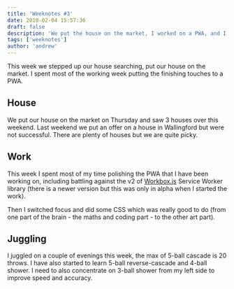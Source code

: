 ```yaml
---
title: 'Weeknotes #3'
date: 2018-02-04 15:57:36
draft: false
description: 'We put the house on the market, I worked on a PWA, and I continued my juggling practice.'
tags: ['weeknotes']
author: 'andrew'
---
```


This week we stepped up our house searching, put our house on the market. I spent most of the working week putting the finishing touches to a PWA.

## House

We put our house on the market on Thursday and saw 3 houses over this weekend. Last weekend we put an offer on a house in Wallingford but were not successful. There are plenty of houses but we are quite picky.

## Work

This week I spent most of my time polishing the PWA that I have been working on, including battling against the v2 of [Workbox.js](https://developers.google.com/web/tools/workbox/) Service Worker library (there is a newer version but this was only in alpha when I started the work).

Then I switched focus and did some CSS which was really good to do (from one part of the brain - the maths and coding part - to the other art part).

## Juggling

I juggled on a couple of evenings this week, the max of 5-ball cascade is 20 throws. I have also started to learn 5-ball reverse-cascade and 4-ball shower. I need to also concentrate on 3-ball shower from my left side to improve speed and accuracy.
